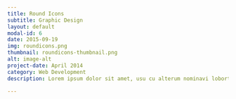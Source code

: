 ```yaml
---
title: Round Icons
subtitle: Graphic Design
layout: default
modal-id: 6
date: 2015-09-19
img: roundicons.png
thumbnail: roundicons-thumbnail.png
alt: image-alt
project-date: April 2014
category: Web Development
description: Lorem ipsum dolor sit amet, usu cu alterum nominavi lobortis. At duo novum diceret. Tantas apeirian vix et, usu sanctus postulant inciderint ut, populo diceret necessitatibus in vim. Cu eum dicam feugiat noluisse.

---
```

